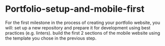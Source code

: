 # Portfolio-setup-and-mobile-first
For the first milestone in the process of creating your portfolio website, you will:  set up a new repository and prepare it for development using best practices (e.g. linters). build the first 2 sections of the mobile website using the template you chose in the previous step.
